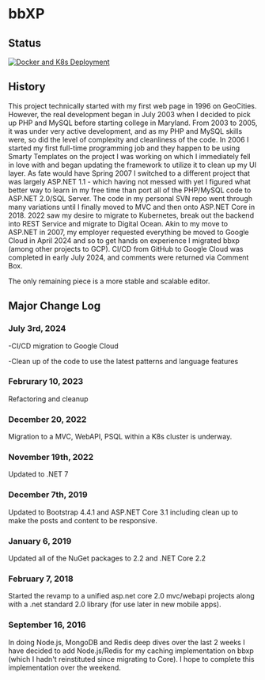 # bbXP

## Status
[![Docker and K8s Deployment](https://github.com/jcapellman/bbXP/actions/workflows/cicd.yml/badge.svg)](https://github.com/jcapellman/bbXP/actions/workflows/cicd.yml)

## History
This project technically started with my first web page in 1996 on GeoCities.  However, the real development began in July 2003 when I decided to pick up PHP and MySQL before starting college in Maryland.  From 2003 to 2005, it was under very active development, and as my PHP and MySQL skills were, so did the level of complexity and cleanliness of the code.  In 2006 I started my first full-time programming job and they happen to be using Smarty Templates on the project I was working on which I immediately fell in love with and began updating the framework to utilize it to clean up my UI layer.  As fate would have Spring 2007 I switched to a different project that was largely ASP.NET 1.1 - which having not messed with yet I figured what better way to learn in my free time than port all of the PHP/MySQL code to ASP.NET 2.0/SQL Server.  The code in my personal SVN repo went through many variations until I finally moved to MVC and then onto ASP.NET Core in 2018. 2022 saw my desire to migrate to Kubernetes, break out the backend into REST Service and migrate to Digital Ocean. Akin to my move to ASP.NET in 2007, my employer requested everything be moved to Google Cloud in April 2024 and so to get hands on experience I migrated bbxp (among other projects to GCP). CI/CD from GitHub to Google Cloud was completed in early July 2024, and comments were returned via Comment Box.

The only remaining piece is a more stable and scalable editor.

## Major Change Log
### July 3rd, 2024 ###
-CI/CD migration to Google Cloud

-Clean up of the code to use the latest patterns and language features

### Februrary 10, 2023 ###
Refactoring and cleanup

### December 20, 2022 ###
Migration to a MVC, WebAPI, PSQL within a K8s cluster is underway.

### November 19th, 2022 ###
Updated to .NET 7

### December 7th, 2019 ###
Updated to Bootstrap 4.4.1 and ASP.NET Core 3.1 including clean up to make the posts and content to be responsive.

### January 6, 2019 ###
Updated all of the NuGet packages to 2.2 and .NET Core 2.2

### February 7, 2018 ###
Started the revamp to a unified asp.net core 2.0 mvc/webapi projects along with a .net standard 2.0 library (for use later in new mobile apps).

### September 16, 2016
In doing Node.js, MongoDB and Redis deep dives over the last 2 weeks I have decided to add Node.js/Redis for my caching implementation on bbxp (which I hadn't reinstituted since migrating to Core).  I hope to complete this implementation over the weekend.
